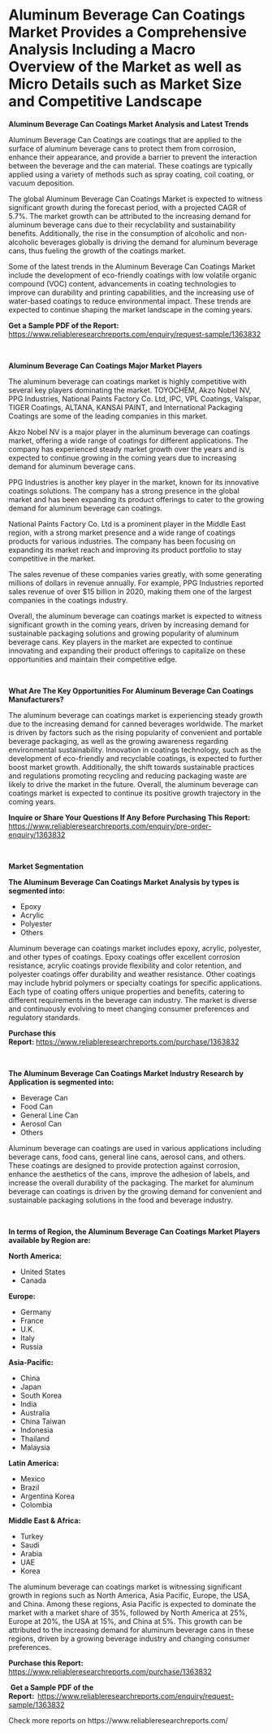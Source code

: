 <p><h1>Aluminum Beverage Can Coatings Market Provides a Comprehensive Analysis Including a Macro Overview of the Market as well as Micro Details such as Market Size and Competitive Landscape</h1></p><p><strong>Aluminum Beverage Can Coatings Market Analysis and Latest Trends</strong></p>
<p><p>Aluminum Beverage Can Coatings are coatings that are applied to the surface of aluminum beverage cans to protect them from corrosion, enhance their appearance, and provide a barrier to prevent the interaction between the beverage and the can material. These coatings are typically applied using a variety of methods such as spray coating, coil coating, or vacuum deposition.</p><p>The global Aluminum Beverage Can Coatings Market is expected to witness significant growth during the forecast period, with a projected CAGR of 5.7%. The market growth can be attributed to the increasing demand for aluminum beverage cans due to their recyclability and sustainability benefits. Additionally, the rise in the consumption of alcoholic and non-alcoholic beverages globally is driving the demand for aluminum beverage cans, thus fueling the growth of the coatings market.</p><p>Some of the latest trends in the Aluminum Beverage Can Coatings Market include the development of eco-friendly coatings with low volatile organic compound (VOC) content, advancements in coating technologies to improve can durability and printing capabilities, and the increasing use of water-based coatings to reduce environmental impact. These trends are expected to continue shaping the market landscape in the coming years.</p></p>
<p><strong>Get a Sample PDF of the Report:&nbsp;</strong> <a href="https://www.reliableresearchreports.com/enquiry/request-sample/1363832">https://www.reliableresearchreports.com/enquiry/request-sample/1363832</a></p>
<p>&nbsp;</p>
<p><strong>Aluminum Beverage Can Coatings Major Market Players</strong></p>
<p><p>The aluminum beverage can coatings market is highly competitive with several key players dominating the market. TOYOCHEM, Akzo Nobel NV, PPG Industries, National Paints Factory Co. Ltd, IPC, VPL Coatings, Valspar, TIGER Coatings, ALTANA, KANSAI PAINT, and International Packaging Coatings are some of the leading companies in this market.</p><p>Akzo Nobel NV is a major player in the aluminum beverage can coatings market, offering a wide range of coatings for different applications. The company has experienced steady market growth over the years and is expected to continue growing in the coming years due to increasing demand for aluminum beverage cans.</p><p>PPG Industries is another key player in the market, known for its innovative coatings solutions. The company has a strong presence in the global market and has been expanding its product offerings to cater to the growing demand for aluminum beverage can coatings.</p><p>National Paints Factory Co. Ltd is a prominent player in the Middle East region, with a strong market presence and a wide range of coatings products for various industries. The company has been focusing on expanding its market reach and improving its product portfolio to stay competitive in the market.</p><p>The sales revenue of these companies varies greatly, with some generating millions of dollars in revenue annually. For example, PPG Industries reported sales revenue of over $15 billion in 2020, making them one of the largest companies in the coatings industry.</p><p>Overall, the aluminum beverage can coatings market is expected to witness significant growth in the coming years, driven by increasing demand for sustainable packaging solutions and growing popularity of aluminum beverage cans. Key players in the market are expected to continue innovating and expanding their product offerings to capitalize on these opportunities and maintain their competitive edge.</p></p>
<p>&nbsp;</p>
<p><strong>What Are The Key Opportunities For Aluminum Beverage Can Coatings Manufacturers?</strong></p>
<p><p>The aluminum beverage can coatings market is experiencing steady growth due to the increasing demand for canned beverages worldwide. The market is driven by factors such as the rising popularity of convenient and portable beverage packaging, as well as the growing awareness regarding environmental sustainability. Innovation in coatings technology, such as the development of eco-friendly and recyclable coatings, is expected to further boost market growth. Additionally, the shift towards sustainable practices and regulations promoting recycling and reducing packaging waste are likely to drive the market in the future. Overall, the aluminum beverage can coatings market is expected to continue its positive growth trajectory in the coming years.</p></p>
<p><strong>Inquire or Share Your Questions If Any Before Purchasing This Report:</strong> <a href="https://www.reliableresearchreports.com/enquiry/pre-order-enquiry/1363832">https://www.reliableresearchreports.com/enquiry/pre-order-enquiry/1363832</a></p>
<p>&nbsp;</p>
<p><strong>Market Segmentation</strong></p>
<p><strong>The Aluminum Beverage Can Coatings Market Analysis by types is segmented into:</strong></p>
<p><ul><li>Epoxy</li><li>Acrylic</li><li>Polyester</li><li>Others</li></ul></p>
<p><p>Aluminum beverage can coatings market includes epoxy, acrylic, polyester, and other types of coatings. Epoxy coatings offer excellent corrosion resistance, acrylic coatings provide flexibility and color retention, and polyester coatings offer durability and weather resistance. Other coatings may include hybrid polymers or specialty coatings for specific applications. Each type of coating offers unique properties and benefits, catering to different requirements in the beverage can industry. The market is diverse and continuously evolving to meet changing consumer preferences and regulatory standards.</p></p>
<p><strong>Purchase this Report:&nbsp;</strong><a href="https://www.reliableresearchreports.com/purchase/1363832">https://www.reliableresearchreports.com/purchase/1363832</a></p>
<p>&nbsp;</p>
<p><strong>The Aluminum Beverage Can Coatings Market Industry Research by Application is segmented into:</strong></p>
<p><ul><li>Beverage Can</li><li>Food Can</li><li>General Line Can</li><li>Aerosol Can</li><li>Others</li></ul></p>
<p><p>Aluminum beverage can coatings are used in various applications including beverage cans, food cans, general line cans, aerosol cans, and others. These coatings are designed to provide protection against corrosion, enhance the aesthetics of the cans, improve the adhesion of labels, and increase the overall durability of the packaging. The market for aluminum beverage can coatings is driven by the growing demand for convenient and sustainable packaging solutions in the food and beverage industry.</p></p>
<p>&nbsp;</p>
<p><strong>In terms of Region, the Aluminum Beverage Can Coatings Market Players available by Region are:</strong></p>
<p>
    <p> <strong> North America: </strong>
        <ul>
            <li>United States</li>
            <li>Canada</li>
        </ul>
        </p> 
    <p> <strong> Europe: </strong>
        <ul>
            <li>Germany</li>
            <li>France</li>
            <li>U.K.</li>
            <li>Italy</li>
            <li>Russia</li>
        </ul>
        </p> 
    <p> <strong> Asia-Pacific: </strong>
        <ul>
            <li>China</li>
            <li>Japan</li>
            <li>South Korea</li>
            <li>India</li>
            <li>Australia</li>
            <li>China Taiwan</li>
            <li>Indonesia</li>
            <li>Thailand</li>
            <li>Malaysia</li>
        </ul>
        </p> 
    <p> <strong> Latin America: </strong>
        <ul>
            <li>Mexico</li>
            <li>Brazil</li>
            <li>Argentina Korea</li>
            <li>Colombia</li>
        </ul>
        </p> 
    <p> <strong> Middle East & Africa: </strong>
        <ul>
            <li>Turkey</li>
            <li>Saudi</li>
            <li>Arabia</li>
            <li>UAE</li>
            <li>Korea</li>
        </ul>
    </p>
    </p>
<p><p>The aluminum beverage can coatings market is witnessing significant growth in regions such as North America, Asia Pacific, Europe, the USA, and China. Among these regions, Asia Pacific is expected to dominate the market with a market share of 35%, followed by North America at 25%, Europe at 20%, the USA at 15%, and China at 5%. This growth can be attributed to the increasing demand for aluminum beverage cans in these regions, driven by a growing beverage industry and changing consumer preferences.</p></p>
<p><strong>Purchase this Report: </strong><a href="https://www.reliableresearchreports.com/purchase/1363832">https://www.reliableresearchreports.com/purchase/1363832</a></p>
<p>&nbsp;<strong>Get a Sample PDF of the Report:&nbsp;&nbsp;</strong><a href="https://www.reliableresearchreports.com/enquiry/request-sample/1363832">https://www.reliableresearchreports.com/enquiry/request-sample/1363832</a></p>
<p><strong></strong></p>
<p>Check more reports on https://www.reliableresearchreports.com/</p>